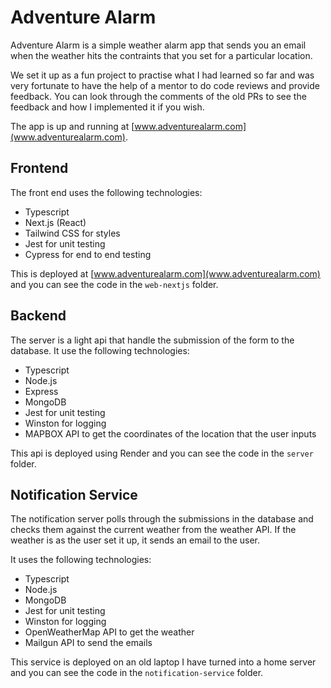 # Adventure Alarm

Adventure Alarm is a simple weather alarm app that sends you an email when the weather hits the contraints that you set for a particular location.

We set it up as a fun project to practise what I had learned so far and was very fortunate to have the help of a mentor to do code reviews and provide feedback. You can look through the comments of the old PRs to see the feedback and how I implemented it if you wish.

The app is up and running at [www.adventurealarm.com](www.adventurealarm.com).

## Frontend

The front end uses the following technologies:

-   Typescript
-   Next.js (React)
-   Tailwind CSS for styles
-   Jest for unit testing
-   Cypress for end to end testing

This is deployed at [www.adventurealarm.com](www.adventurealarm.com) and you can see the code in the `web-nextjs` folder.

## Backend

The server is a light api that handle the submission of the form to the database. It use the following technologies:

-   Typescript
-   Node.js
-   Express
-   MongoDB
-   Jest for unit testing
-   Winston for logging
-   MAPBOX API to get the coordinates of the location that the user inputs

This api is deployed using Render and you can see the code in the `server` folder.

## Notification Service

The notification server polls through the submissions in the database and checks them against the current weather from the weather API. If the weather is as the user set it up, it sends an email to the user.

It uses the following technologies:

-   Typescript
-   Node.js
-   MongoDB
-   Jest for unit testing
-   Winston for logging
-   OpenWeatherMap API to get the weather
-   Mailgun API to send the emails

This service is deployed on an old laptop I have turned into a home server and you can see the code in the `notification-service` folder.
